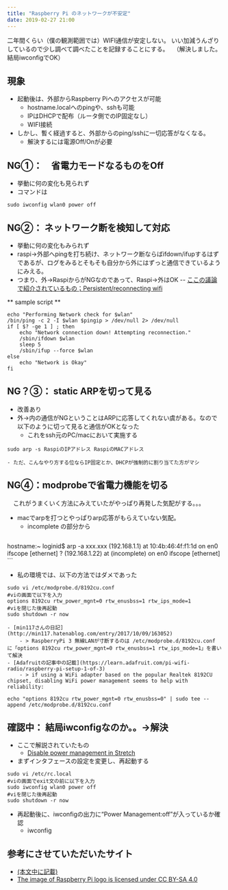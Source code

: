 ```yaml
---
title: "Raspberry Pi のネットワークが不安定"
date: 2019-02-27 21:00
---
```


二年間くらい（僕の観測範囲では）WIFI通信が安定しない。
いい加減うんざりしているので少し調べて調べたことを記録することにする。
　（解決しました。結局iwconfigでOK）

## 現象
- 起動後は、外部からRaspberry Piへのアクセスが可能
    - hostname.localへのpingや、sshも可能
    - IPはDHCPで配布（ルータ側でのIP固定なし）
    - WIFI接続
- しかし、暫く経過すると、外部からのping/sshに一切応答がなくなる。
    - 解決するには電源Off/Onが必要


## NG①：　省電力モードなるものをOff
- 挙動に何の変化も見られず
- コマンドは
```shell
sudo iwconfig wlan0 power off
```

## NG②： ネットワーク断を検知して対応
- 挙動に何の変化もみられず
- raspi->外部へpingを打ち続け、ネットワーク断ならばifdown/ifupするはずであるが、ログをみるとそもそも自分から外にはずっと通信できているようにみえる。
- つまり、外->RaspiからがNGなのであって、Raspi->外はOK
-- [ここの議論で紹介されているもの；Persistent/reconnecting wifi](https://www.raspberrypi.org/forums/viewtopic.php?t=54001)

** sample script **
```shell
echo "Performing Network check for $wlan"
/bin/ping -c 2 -I $wlan $pingip > /dev/null 2> /dev/null
if [ $? -ge 1 ] ; then
    echo "Network connection down! Attempting reconnection."
    /sbin/ifdown $wlan
    sleep 5
    /sbin/ifup --force $wlan
else
    echo "Network is Okay"	
fi
```

## NG？③： static ARPを切って見る
- 改善あり
- 外->内の通信がNGということはARPに応答してくれない虞がある。なので以下のように切って見ると通信がOKとなった
    - これをssh元のPC/macにおいて実施する
```shell
sudo arp -s RaspiのIPアドレス RaspiのMACアドレス
```
    - ただ、こんなやり方する位ならIP固定とか、DHCPが強制的に割り当てた方がマシ

## NG④：modprobeで省電力機能を切る
　これがうまくいく方法にみえていたがやっぱり再発した気配がする。。。
- macでarpを打つとやっぱりarp応答がもらえていない気配。
    - incomplete の部分から
    ```shell
hostname:~ loginid$ arp -a xxx.xxx (192.168.1.1) at 10:4b:46:4f:f1:1d on en0 ifscope [ethernet]
? (192.168.1.22) at (incomplete) on en0 ifscope [ethernet]
    ```

- 私の環境では、以下の方法ではダメであった
```shell
sudo vi /etc/modprobe.d/8192cu.conf
#viの画面で以下を入力
options 8192cu rtw_power_mgnt=0 rtw_enusbss=1 rtw_ips_mode=1
#viを閉じた後再起動
sudo shutdown -r now
```
    - [min117さんの日記](http://min117.hatenablog.com/entry/2017/10/09/163052)
        - > RaspberryPi 3 無線LANが寸断するのは /etc/modprobe.d/8192cu.conf に「options 8192cu rtw_power_mgnt=0 rtw_enusbss=1 rtw_ips_mode=1」を書いて解決
    - [Adafruitの記事中の記載](https://learn.adafruit.com/pi-wifi-radio/raspberry-pi-setup-1-of-3)
        - > if using a WiFi adapter based on the popular Realtek 8192CU chipset, disabling WiFi power management seems to help with reliability:
```shell
echo "options 8192cu rtw_power_mgnt=0 rtw_enusbss=0" | sudo tee --append /etc/modprobe.d/8192cu.conf
```

## 確認中： 結局iwconfigなのか。。->解決

- ここで解説されていたもの
    - [Disable power management in Stretch](https://www.raspberrypi.org/forums/viewtopic.php?t=194619)
- まずインタフェースの設定を変更し、再起動する
```shell
sudo vi /etc/rc.local
#viの画面でexit文の前に以下を入力
sudo iwconfig wlan0 power off
#viを閉じた後再起動
sudo shutdown -r now
```
- 再起動後に、iwconfigの出力に“Power Management:off”が入っているか確認
    - iwconfig




## 参考にさせていただいたサイト
- [(本文中に記載)]()
- [The image of Raspberry Pi logo is licensed under CC BY-SA 4.0 ](https://commons.wikimedia.org/wiki/Raspberry_Pi_logos)

